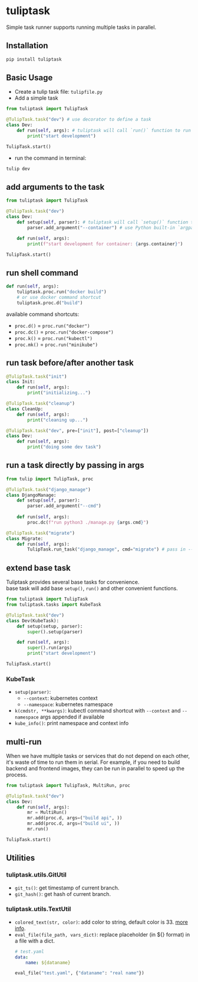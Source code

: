 # tuliptask
Simple task runner supports running multiple tasks in parallel.

## Installation
```sh
pip install tuliptask
```

## Basic Usage
- Create a tulip task file: `tulipfile.py`
- Add a simple task
```python
from tuliptask import TulipTask

@TulipTask.task("dev") # use decorator to define a task
class Dev:
    def run(self, args): # tuliptask will call `run()` function to run the task.
        print("start development")

TulipTask.start()
```
- run the command in terminal:
```sh
tulip dev
```

## add arguments to the task
```python
from tuliptask import TulipTask

@TulipTask.task("dev")
class Dev:
    def setup(self, parser): # tuliptask will call `setup()` function to add arguments.
        parser.add_argument("--container") # use Python built-in `argparse` to add arguments

    def run(self, args):
        print(f"start development for container: {args.container}")

TulipTask.start()
```

## run shell command
```python
def run(self, args):
    tuliptask.proc.run("docker build")
    # or use docker command shortcut
    tuliptask.proc.d("build")
```
available command shortcuts:
- `proc.d()` = `proc.run("docker")`
- `proc.dc()` = `proc.run("docker-compose")`
- `proc.k()` = `proc.run("kubectl")`
- `proc.mk()` = `proc.run("minikube")`

## run task before/after another task
```python
@TulipTask.task("init")
class Init:
    def run(self, args):
        print("initializing...")

@TulipTask.task("cleanup")
class CleanUp:
    def run(self, args):
        print("cleaning up...")

@TulipTask.task("dev", pre=["init"], post=["cleanup"])
class Dev:
    def run(self, args):
        print("doing some dev task")
```

## run a task directly by passing in args
```python
from tulip import TulipTask, proc

@TulipTask.task("django_manage")
class DjangoManage:
    def setup(self, parser):
        parser.add_argument("--cmd")
    
    def run(self, args):
        proc.dc(f"run python3 ./manage.py {args.cmd}")

@TulipTask.task("migrate")
class Migrate:
    def run(self, args):
        TulipTask.run_task("django_manage", cmd="migrate") # pass in --cmd args to 'django_manage' task
```

## extend base task
Tuliptask provides several base tasks for convenience.  
base task will add base `setup()`, `run()` and other convenient functions.

```python
from tuliptask import TulipTask
from tuliptask.tasks import KubeTask

@TulipTask.task("dev")
class Dev(KubeTask):
    def setup(setup, parser):
        super().setup(parser)

    def run(self, args):
        super().run(args)
        print("start development")

TulipTask.start()
```

### KubeTask
- `setup(parser)`:
  - `--context`: kubernetes context
  - `--namespace`: kubernetes namespace
- `k(cmdstr, **kwargs)`: kubectl command shortcut with `--context` and `--namespace` args appended if available
- `kube_info()`: print namespace and context info

## multi-run
When we have multiple tasks or services that do not depend on each other, it's waste of time to run them in serial. For example, if you need to build backend and frontend images, they can be run in parallel to speed up the process.
```python
from tuliptask import TulipTask, MultiRun, proc

@TulipTask.task("dev")
class Dev:
    def run(self, args):
        mr = MultiRun()
        mr.add(proc.d, args=("build api", ))
        mr.add(proc.d, args=("build ui", ))
        mr.run()

TulipTask.start()
```

## Utilities
### tuliptask.utils.GitUtil
  - `git_ts()`: get timestamp of current branch.
  - `git_hash()`: get hash of current branch.

### tuliptask.utils.TextUtil
  - `colored_text(str, color)`: add color to string, default color is 33. [more info](https://misc.flogisoft.com/bash/tip_colors_and_formatting).
  - `eval_file(file_path, vars_dict)`: replace placeholder (in ${} format) in a file with a dict.
    ```yaml
    # test.yaml
    data:
        name: ${dataname}
    ```
    ```python
    eval_file("test.yaml", {"dataname": "real name"})
    ```
